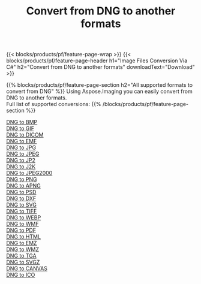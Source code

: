 ﻿---
title: Convert from DNG to another formats 
weight: 3920
url: /net/conversion/from/dng 
lang: en
langdirlevel: 2
locales: zh-hans,ja,it,ru,de,es,fr,nl,id,lt,pl,pt,vi,tr,ko,zh-hant,ar,hi,th,sv,cs,uk,he
description: Using Aspose.Imaging you can easily convert from DNG to another formats
---

{{< blocks/products/pf/feature-page-wrap >}}
{{< blocks/products/pf/feature-page-header h1="Image Files Conversion Via C#" h2="Convert from DNG to another formats" downloadText="Download" >}}


{{% blocks/products/pf/feature-page-section  h2="All supported formats to convert from DNG" %}}
Using Aspose.Imaging you can easily convert from DNG to another formats.
<br/>
Full list of supported conversions:
{{% /blocks/products/pf/feature-page-section %}}
<div class="container-fluid productfamilypage bg-gray">
    <div class="convertypes bg-gray agp-content section">
        <div class="container">
		<div class="row other-converters">
		    <div class='col-md-2 other-converter remove-lp remove-rp'><a href="/imaging/net/conversion/dng-to-bmp" >DNG to BMP</a></div><div class='col-md-2 other-converter remove-lp remove-rp'><a href="/imaging/net/conversion/dng-to-gif" >DNG to GIF</a></div><div class='col-md-2 other-converter remove-lp remove-rp'><a href="/imaging/net/conversion/dng-to-dicom" >DNG to DICOM</a></div><div class='col-md-2 other-converter remove-lp remove-rp'><a href="/imaging/net/conversion/dng-to-emf" >DNG to EMF</a></div><div class='col-md-2 other-converter remove-lp remove-rp'><a href="/imaging/net/conversion/dng-to-jpg" >DNG to JPG</a></div><div class='col-md-2 other-converter remove-lp remove-rp'><a href="/imaging/net/conversion/dng-to-jpeg" >DNG to JPEG</a></div><div class='col-md-2 other-converter remove-lp remove-rp'><a href="/imaging/net/conversion/dng-to-jp2" >DNG to JP2</a></div><div class='col-md-2 other-converter remove-lp remove-rp'><a href="/imaging/net/conversion/dng-to-j2k" >DNG to J2K</a></div><div class='col-md-2 other-converter remove-lp remove-rp'><a href="/imaging/net/conversion/dng-to-jpeg2000" >DNG to JPEG2000</a></div><div class='col-md-2 other-converter remove-lp remove-rp'><a href="/imaging/net/conversion/dng-to-png" >DNG to PNG</a></div><div class='col-md-2 other-converter remove-lp remove-rp'><a href="/imaging/net/conversion/dng-to-apng" >DNG to APNG</a></div><div class='col-md-2 other-converter remove-lp remove-rp'><a href="/imaging/net/conversion/dng-to-psd" >DNG to PSD</a></div><div class='col-md-2 other-converter remove-lp remove-rp'><a href="/imaging/net/conversion/dng-to-dxf" >DNG to DXF</a></div><div class='col-md-2 other-converter remove-lp remove-rp'><a href="/imaging/net/conversion/dng-to-svg" >DNG to SVG</a></div><div class='col-md-2 other-converter remove-lp remove-rp'><a href="/imaging/net/conversion/dng-to-tiff" >DNG to TIFF</a></div><div class='col-md-2 other-converter remove-lp remove-rp'><a href="/imaging/net/conversion/dng-to-webp" >DNG to WEBP</a></div><div class='col-md-2 other-converter remove-lp remove-rp'><a href="/imaging/net/conversion/dng-to-wmf" >DNG to WMF</a></div><div class='col-md-2 other-converter remove-lp remove-rp'><a href="/imaging/net/conversion/dng-to-pdf" >DNG to PDF</a></div><div class='col-md-2 other-converter remove-lp remove-rp'><a href="/imaging/net/conversion/dng-to-html" >DNG to HTML</a></div><div class='col-md-2 other-converter remove-lp remove-rp'><a href="/imaging/net/conversion/dng-to-emz" >DNG to EMZ</a></div><div class='col-md-2 other-converter remove-lp remove-rp'><a href="/imaging/net/conversion/dng-to-wmz" >DNG to WMZ</a></div><div class='col-md-2 other-converter remove-lp remove-rp'><a href="/imaging/net/conversion/dng-to-tga" >DNG to TGA</a></div><div class='col-md-2 other-converter remove-lp remove-rp'><a href="/imaging/net/conversion/dng-to-svgz" >DNG to SVGZ</a></div><div class='col-md-2 other-converter remove-lp remove-rp'><a href="/imaging/net/conversion/dng-to-canvas" >DNG to CANVAS</a></div><div class='col-md-2 other-converter remove-lp remove-rp'><a href="/imaging/net/conversion/dng-to-ico" >DNG to ICO</a></div>
                </div>
        </div>
    </div>
</div>
<br/>

